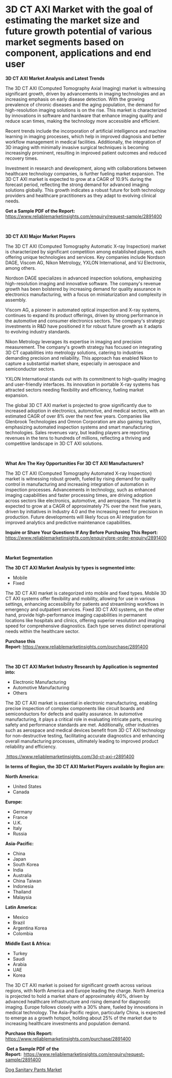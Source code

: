 <p><h1>3D CT AXI Market with the goal of estimating the market size and future growth potential of various market segments based on component, applications and end user</h1></p><p><strong>3D CT AXI Market Analysis and Latest Trends</strong></p>
<p><p>The 3D CT AXI (Computed Tomography Axial Imaging) market is witnessing significant growth, driven by advancements in imaging technologies and an increasing emphasis on early disease detection. With the growing prevalence of chronic diseases and the aging population, the demand for high-resolution imaging solutions is on the rise. This market is characterized by innovations in software and hardware that enhance imaging quality and reduce scan times, making the technology more accessible and efficient.</p><p>Recent trends include the incorporation of artificial intelligence and machine learning in imaging processes, which help in improved diagnosis and better workflow management in medical facilities. Additionally, the integration of 3D imaging with minimally invasive surgical techniques is becoming increasingly prominent, resulting in improved patient outcomes and reduced recovery times. </p><p>Investment in research and development, along with collaborations between healthcare technology companies, is further fueling market expansion. The 3D CT AXI market is expected to grow at a CAGR of 10.9% during the forecast period, reflecting the strong demand for advanced imaging solutions globally. This growth indicates a robust future for both technology providers and healthcare practitioners as they adapt to evolving clinical needs.</p></p>
<p><strong>Get a Sample PDF of the Report:&nbsp;</strong> <a href="https://www.reliablemarketinsights.com/enquiry/request-sample/2891400?utm_campaign=2988&utm_medium=2&utm_source=Github&utm_content=ia&utm_term=14032025&utm_id=3d-ct-axi">https://www.reliablemarketinsights.com/enquiry/request-sample/2891400</a></p>
<p>&nbsp;</p>
<p><strong>3D CT AXI Major Market Players</strong></p>
<p><p>The 3D CT AXI (Computed Tomography Automatic X-ray Inspection) market is characterized by significant competition among established players, each offering unique technologies and services. Key companies include Nordson DAGE, Viscom AG, Nikon Metrology, YXLON International, and VJ Electronix, among others.</p><p>Nordson DAGE specializes in advanced inspection solutions, emphasizing high-resolution imaging and innovative software. The company's revenue growth has been bolstered by increasing demand for quality assurance in electronics manufacturing, with a focus on miniaturization and complexity in assembly. </p><p>Viscom AG, a pioneer in automated optical inspection and X-ray systems, continues to expand its product offerings, driven by strong performance in the automotive and consumer electronics sectors. The company's strategic investments in R&D have positioned it for robust future growth as it adapts to evolving industry standards.</p><p>Nikon Metrology leverages its expertise in imaging and precision measurement. The company's growth strategy has focused on integrating 3D CT capabilities into metrology solutions, catering to industries demanding precision and reliability. This approach has enabled Nikon to capture a substantial market share, especially in aerospace and semiconductor sectors.</p><p>YXLON International stands out with its commitment to high-quality imaging and user-friendly interfaces. Its innovation in portable X-ray systems has attracted sectors needing flexibility and efficiency, fueling market expansion.</p><p>The global 3D CT AXI market is projected to grow significantly due to increased adoption in electronics, automotive, and medical sectors, with an estimated CAGR of over 8% over the next few years. Companies like Glenbrook Technologies and Omron Corporation are also gaining traction, emphasizing automated inspection systems and smart manufacturing technologies. Sales revenues vary, but leading players are reporting revenues in the tens to hundreds of millions, reflecting a thriving and competitive landscape in 3D CT AXI solutions.</p></p>
<p>&nbsp;</p>
<p><strong>What Are The Key Opportunities For 3D CT AXI Manufacturers?</strong></p>
<p><p>The 3D CT AXI (Computed Tomography Automated X-ray Inspection) market is witnessing robust growth, fueled by rising demand for quality control in manufacturing and increasing integration of automation in inspection processes. Advancements in technology, such as enhanced imaging capabilities and faster processing times, are driving adoption across sectors like electronics, automotive, and aerospace. The market is expected to grow at a CAGR of approximately 7% over the next five years, driven by initiatives in Industry 4.0 and the increasing need for precision in production. Future developments will likely focus on AI integration for improved analytics and predictive maintenance capabilities.</p></p>
<p><strong>Inquire or Share Your Questions If Any Before Purchasing This Report:</strong> <a href="https://www.reliablemarketinsights.com/enquiry/pre-order-enquiry/2891400?utm_campaign=2988&utm_medium=2&utm_source=Github&utm_content=ia&utm_term=14032025&utm_id=3d-ct-axi">https://www.reliablemarketinsights.com/enquiry/pre-order-enquiry/2891400</a></p>
<p>&nbsp;</p>
<p><strong>Market Segmentation</strong></p>
<p><strong>The 3D CT AXI Market Analysis by types is segmented into:</strong></p>
<p><ul><li>Mobile</li><li>Fixed</li></ul></p>
<p><p>The 3D CT AXI market is categorized into mobile and fixed types. Mobile 3D CT AXI systems offer flexibility and mobility, allowing for use in various settings, enhancing accessibility for patients and streamlining workflows in emergency and outpatient services. Fixed 3D CT AXI systems, on the other hand, provide high-performance imaging capabilities in permanent locations like hospitals and clinics, offering superior resolution and imaging speed for comprehensive diagnostics. Each type serves distinct operational needs within the healthcare sector.</p></p>
<p><strong>Purchase this Report:&nbsp;</strong><a href="https://www.reliablemarketinsights.com/purchase/2891400?utm_campaign=2988&utm_medium=2&utm_source=Github&utm_content=ia&utm_term=14032025&utm_id=3d-ct-axi">https://www.reliablemarketinsights.com/purchase/2891400</a></p>
<p>&nbsp;</p>
<p><strong>The 3D CT AXI Market Industry Research by Application is segmented into:</strong></p>
<p><ul><li>Electronic Manufacturing</li><li>Automotive Manufacturing</li><li>Others</li></ul></p>
<p><p>The 3D CT AXI market is essential in electronic manufacturing, enabling precise inspection of complex components like circuit boards and semiconductors for defects and quality assurance. In automotive manufacturing, it plays a critical role in evaluating intricate parts, ensuring safety and performance standards are met. Additionally, other industries such as aerospace and medical devices benefit from 3D CT AXI technology for non-destructive testing, facilitating accurate diagnostics and enhancing overall manufacturing processes, ultimately leading to improved product reliability and efficiency.</p></p>
<p><a href="https://www.reliablemarketinsights.com/3d-ct-axi-r2891400?utm_campaign=2988&utm_medium=2&utm_source=Github&utm_content=ia&utm_term=14032025&utm_id=3d-ct-axi">&nbsp;https://www.reliablemarketinsights.com/3d-ct-axi-r2891400</a></p>
<p><strong>In terms of Region, the 3D CT AXI Market Players available by Region are:</strong></p>
<p>
    <p> <strong> North America: </strong>
        <ul>
            <li>United States</li>
            <li>Canada</li>
        </ul>
        </p> 
    <p> <strong> Europe: </strong>
        <ul>
            <li>Germany</li>
            <li>France</li>
            <li>U.K.</li>
            <li>Italy</li>
            <li>Russia</li>
        </ul>
        </p> 
    <p> <strong> Asia-Pacific: </strong>
        <ul>
            <li>China</li>
            <li>Japan</li>
            <li>South Korea</li>
            <li>India</li>
            <li>Australia</li>
            <li>China Taiwan</li>
            <li>Indonesia</li>
            <li>Thailand</li>
            <li>Malaysia</li>
        </ul>
        </p> 
    <p> <strong> Latin America: </strong>
        <ul>
            <li>Mexico</li>
            <li>Brazil</li>
            <li>Argentina Korea</li>
            <li>Colombia</li>
        </ul>
        </p> 
    <p> <strong> Middle East & Africa: </strong>
        <ul>
            <li>Turkey</li>
            <li>Saudi</li>
            <li>Arabia</li>
            <li>UAE</li>
            <li>Korea</li>
        </ul>
    </p>
    </p>
<p><p>The 3D CT AXI market is poised for significant growth across various regions, with North America and Europe leading the charge. North America is projected to hold a market share of approximately 40%, driven by advanced healthcare infrastructure and rising demand for diagnostic imaging. Europe follows closely with a 30% share, fueled by innovations in medical technology. The Asia-Pacific region, particularly China, is expected to emerge as a growth hotspot, holding about 25% of the market due to increasing healthcare investments and population demand.</p></p>
<p><strong>Purchase this Report: </strong><a href="https://www.reliablemarketinsights.com/purchase/2891400?utm_campaign=2988&utm_medium=2&utm_source=Github&utm_content=ia&utm_term=14032025&utm_id=3d-ct-axi">https://www.reliablemarketinsights.com/purchase/2891400</a></p>
<p>&nbsp;<strong>Get a Sample PDF of the Report:&nbsp;&nbsp;</strong><a href="https://www.reliablemarketinsights.com/enquiry/request-sample/2891400?utm_campaign=2988&utm_medium=2&utm_source=Github&utm_content=ia&utm_term=14032025&utm_id=3d-ct-axi">https://www.reliablemarketinsights.com/enquiry/request-sample/2891400</a></p>
<p><strong></strong></p>
<p><p><a href="https://github.com/watzondechao/Market-Research-Report-List-1/blob/main/dog-sanitary-pants-market.md?utm_campaign=2988&utm_medium=2&utm_source=Github&utm_content=ia&utm_term=14032025&utm_id=3d-ct-axi">Dog Sanitary Pants Market</a></p></p>